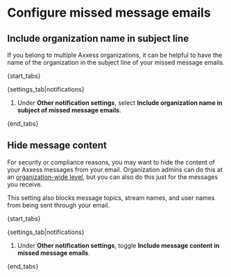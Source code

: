 # Configure missed message emails

## Include organization name in subject line

If you belong to multiple Axxess organizations, it can be helpful to have the
name of the organization in the subject line of your missed message emails.

{start_tabs}

{settings_tab|notifications}

1. Under **Other notification settings**, select
   **Include organization name in subject of missed message emails**.

{end_tabs}

## Hide message content

For security or compliance reasons, you may want to hide the content of your
Axxess messages from your email. Organization admins can do this at an
[organization-wide level](/help/hide-message-content-in-emails), but you can
also do this just for the messages you receive.

This setting also blocks message topics, stream names, and user names from
being sent through your email.

{start_tabs}

{settings_tab|notifications}

1. Under **Other notification settings**, toggle
   **Include message content in missed message emails**.

{end_tabs}
